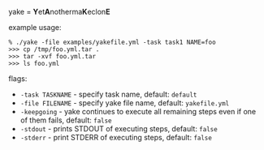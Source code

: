 yake = **Y**et**A**notherma**K**eclon**E**


example usage:
```
% ./yake -file examples/yakefile.yml -task task1 NAME=foo
>>> cp /tmp/foo.yml.tar .
>>> tar -xvf foo.yml.tar
>>> ls foo.yml
```
flags:

* `-task TASKNAME` - specify task name, default: `default`
* `-file FILENAME` - specify yake file name, default: `yakefile.yml`
* `-keepgoing` - yake continues to execute all remaining steps even if one of them fails, default: `false`
* `-stdout` - prints STDOUT of executing steps, default: `false`
* `-stderr` - print STDERR  of executing steps, default: `false`
